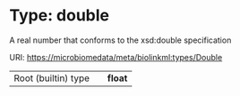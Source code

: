 
# Type: double


A real number that conforms to the xsd:double specification

URI: [https://microbiomedata/meta/biolinkml:types/Double](https://microbiomedata/meta/biolinkml:types/Double)

|  |  |  |
| --- | --- | --- |
| Root (builtin) type | | **float** |
